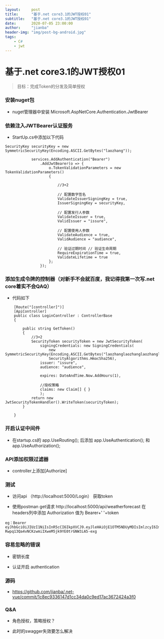 ```yaml
---
layout:     post
title:      "基于.net core3.1的JWT授权01"
subtitle:   "基于.net core3.1的JWT授权01"
date:       2020-07-05 23:00:00
author:     "jianba"
header-img: "img/post-bg-android.jpg"
tags:
    - C#
    - jwt
---
```


# 基于.net core3.1的JWT授权01

> 目标：完成Token的分发及简单授权

### 安装nuget包

- nuget管理器中安装 Microsoft.AspNetCore.Authentication.JwtBearer 

### 依赖注入JWTBearer认证服务

- StartUp.cs中添加以下代码

```
SecurityKey securityKey = new SymmetricSecurityKey(Encoding.ASCII.GetBytes("laozhang"));

            services.AddAuthentication("Bearer")
                .AddJwtBearer(o => {
                    o.TokenValidationParameters = new TokenValidationParameters()
                    {

                        //3+2

                        // 配置数字签名
                        ValidateIssuerSigningKey = true,
                        IssuerSigningKey = securityKey,

                        // 配置发行人参数
                        ValidateIssuer = true,
                        ValidIssuer = "issure",

                        // 配置使用人参数
                        ValidateAudience = true,
                        ValidAudience = "audience",

                        // 验证过期时间 // 验证生命周期
                        RequireExpirationTime = true,
                        ValidateLifetime = true
                    };
                });
```

### 添加生成令牌的控制器（对新手不会就百度，我记得我第一次写.net core着实不会QAQ）

- 代码如下

```
    [Route("[controller]")]
    [ApiController]
    public class LoginController : ControllerBase
    {
        
        public string GetToken()
        {
            //3+2
            SecurityToken securityToken = new JwtSecurityToken(
                signingCredentials: new SigningCredentials(
                    new SymmetricSecurityKey(Encoding.ASCII.GetBytes("laozhanglaozhanglaozhanglaozhanglaozhang")),
                    SecurityAlgorithms.HmacSha256),
                issuer: "issure",
                audience: "audience",

                expires: DateAndTime.Now.AddHours(1),

                //授权策略
                claims: new Claim[] { }
                );
            return new JwtSecurityTokenHandler().WriteToken(securityToken);
        }
        
    }
```

### 开启认证中间件

- 在startup.cs的 app.UseRouting(); 后添加 app.UseAuthentication(); 和 app.UseAuthorization();

### API添加权限过滤器

- controller上添加[Authorize]

### 测试

- 访问api （http://localhost:5000/Login） 获取token

- 使用postman get请求 http://localhost:5000/api/weatherforecast 在headers列中添加 Authorization 值为 Bearer+' '+token 

```
eg：Bearer eyJhbGciOiJIUzI1NiIsInR5cCI6IkpXVCJ9.eyJleHAiOjE1OTM5NDUyMDIsImlzcyI6Imlzc3VyZSIsImF1ZCI6ImF1ZGllbmNlIn0.-Rwpq13Qa4vNCKzwmiIXweM5jk9YE0trGNW3iA5-exg 
```

### 容易忽略的错误

- 密钥长度

- 认证开启 authentication

### 源码

- https://github.com/jianba/.net-vue/commit/1c8ec9336147d1cc34da0c9ed17ac3672424a3f0

### Q&A

- 角色授权，策略授权？

- 此时的swagger失效要怎么解决
